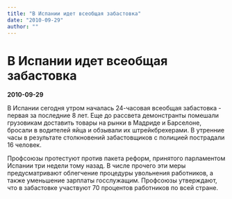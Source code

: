 ```yaml
---
title: "В Испании идет всеобщая забастовка"
date: "2010-09-29"
author: ""
---
```


# В Испании идет всеобщая забастовка

**2010-09-29** 

В Испании сегодня утром началась 24-часовая всеобщая забастовка - первая за последние 8 лет. Еще до рассвета демонстранты помешали грузовикам доставить товары на рынки в Мадриде и Барселоне, бросали в водителей яйца и обзывали их штрейкбрехерами. В утренние часы в результате столкновений забастовщиков с полицией пострадали 16 человек.

Профсоюзы протестуют против пакета реформ, принятого парламентом Испании три недели тому назад. В числе прочего эти меры предусматривают облегчение процедуры увольнения работников, а также уменьшение зарплаты госслужащим. Профсоюзы утверждают, что в забастовке участвуют 70 процентов работников по всей стране.